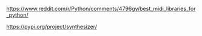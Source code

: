 
https://www.reddit.com/r/Python/comments/4796gy/best_midi_libraries_for_python/

https://pypi.org/project/synthesizer/

